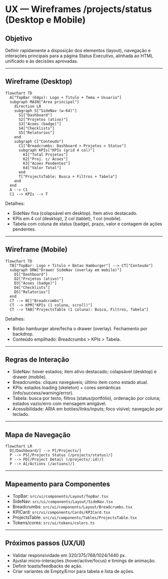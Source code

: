 # UX — Wireframes /projects/status (Desktop e Mobile)

## Objetivo
Definir rapidamente a disposição dos elementos (layout), navegação e interações principais para a página Status Executivo, alinhada ao HTML unificado e às decisões aprovadas.

---

## Wireframe (Desktop)
```mermaid
flowchart TD
  A["TopBar (64px): Logo + Titulo + Tema + Usuario"]
  subgraph MAIN["Area principal"]
    direction LR
    subgraph S["SideNav (w-64)"]
      S1["Dashboard"]
      S2["Projetos (ativo)"]
      S3["Acoes (badge)"]
      S4["Checklists"]
      S5["Relatorios"]
    end
    subgraph C["Conteudo"]
      C1["Breadcrumbs: Dashboard > Projetos > Status"]
      subgraph KPIs["KPIs (grid 4 col)"]
        K1["Total Projetos"]
        K2["Proj. c/ Acoes"]
        K3["Acoes Pendentes"]
        K4["Valor Total"]
      end
      T["ProjectsTable: Busca + Filtros + Tabela"]
    end
  end
  A --> C1
  C1 --> KPIs --> T
```

Detalhes:
- SideNav fixa (colapsável em desktop). Item ativo destacado.
- KPIs em 4 col (desktop), 2 col (tablet), 1 col (mobile).
- Tabela com coluna de status (badge), prazo, valor e contagem de ações pendentes.

---

## Wireframe (Mobile)
```mermaid
flowchart TD
  TB["TopBar: Logo + Titulo + Botao Hamburger"] --> CT["Conteudo"]
  subgraph DRW["Drawer SideNav (overlay em mobile)"]
    D1["Dashboard"]
    D2["Projetos (ativo)"]
    D3["Acoes (badge)"]
    D4["Checklists"]
    D5["Relatorios"]
  end
  CT --> BC["Breadcrumbs"]
  CT --> KPM["KPIs (1 coluna, scroll)"]
  CT --> TAB["ProjectsTable (1 coluna): Busca, Filtros, Tabela"]
```

Detalhes:
- Botão hamburger abre/fecha o drawer (overlay). Fechamento por backdrop.
- Conteúdo empilhado: Breadcrumbs > KPIs > Tabela.

---

## Regras de Interação
- SideNav: hover estados; item ativo destacado; colapsável (desktop) e drawer (mobile).
- Breadcrumbs: cliques navegáveis; último item como estado atual.
- KPIs: estados loading (skeleton) + cores semânticas (info/success/warning/error).
- Tabela: busca por texto, filtros (status/portfólio), ordenação por coluna; estados vazio/erro com mensagem amigável.
- Acessibilidade: ARIA em botões/links/inputs; foco visível; navegação por teclado.

---

## Mapa de Navegação
```mermaid
flowchart LR
  D[/Dashboard/] --> P[/Projects/]
  P --> PS[/Projects Status (/projects/status)/]
  P --> PD[/Project Detail (/projects/:id)/]
  P --> A[/Actions (/actions)/]
```

---

## Mapeamento para Componentes
- TopBar: `src/ui/components/Layout/TopBar.tsx`
- SideNav: `src/ui/components/Layout/SideNav.tsx`
- Breadcrumbs: `src/ui/components/Layout/Breadcrumbs.tsx`
- KPICard: `src/ui/components/Cards/KPICard.tsx`
- ProjectsTable: `src/ui/components/Tables/ProjectsTable.tsx`
- Tokens/cores: `src/ui/tokens/colors.ts`

---

## Próximos passos (UX/UI)
- Validar responsividade em 320/375/768/1024/1440 px.
- Ajustar micro-interações (hover/active/focus) e timings de animação.
- Definir toasts/feedbacks de ação.
- Criar variantes de Empty/Error para tabela e lista de ações.



